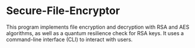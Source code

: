 # Secure-File-Encryptor
This program implements file encryption and decryption with RSA and AES algorithms, as well as a quantum resilience check for RSA keys. It uses a command-line interface (CLI) to interact with users.
